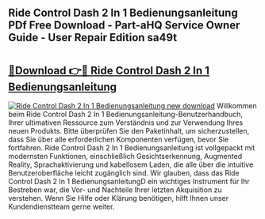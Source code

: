 ## Ride Control Dash 2 In 1 Bedienungsanleitung PDf Free Download - Part-aHQ Service Owner Guide - User Repair Edition sa49t

# <h2><a href="http://df57uk8.blite.top/?on=Ride+Control+Dash+2+In+1+Bedienungsanleitung">🔗Download 👉🔴 Ride Control Dash 2 In 1 Bedienungsanleitung</a></h2>

[![Ride Control Dash 2 In 1 Bedienungsanleitung new download](https://i.imgur.com/lujVjoI.png)](http://df57uk8.blite.top/?on=Ride+Control+Dash+2+In+1+Bedienungsanleitung)
Willkommen beim Ride Control Dash 2 In 1 Bedienungsanleitung-Benutzerhandbuch, Ihrer ultimativen Ressource zum Verständnis und zur Verwendung Ihres neuen Produkts. Bitte überprüfen Sie den Paketinhalt, um sicherzustellen, dass Sie über alle erforderlichen Komponenten verfügen, bevor Sie fortfahren. Ride Control Dash 2 In 1 Bedienungsanleitung ist vollgepackt mit modernsten Funktionen, einschließlich Gesichtserkennung, Augmented Reality, Sprachaktivierung und kabellosem Laden, die alle über die intuitive Benutzeroberfläche leicht zugänglich sind. Wir glauben, dass das Ride Control Dash 2 In 1 BedienungsanleitungD ein wichtiges Instrument für Ihr Bestreben war, die Vor- und Nachteile Ihrer letzten Akquisition zu verstehen. Wenn Sie Hilfe oder Klärung benötigen, hilft Ihnen unser Kundendienstteam gerne weiter.
